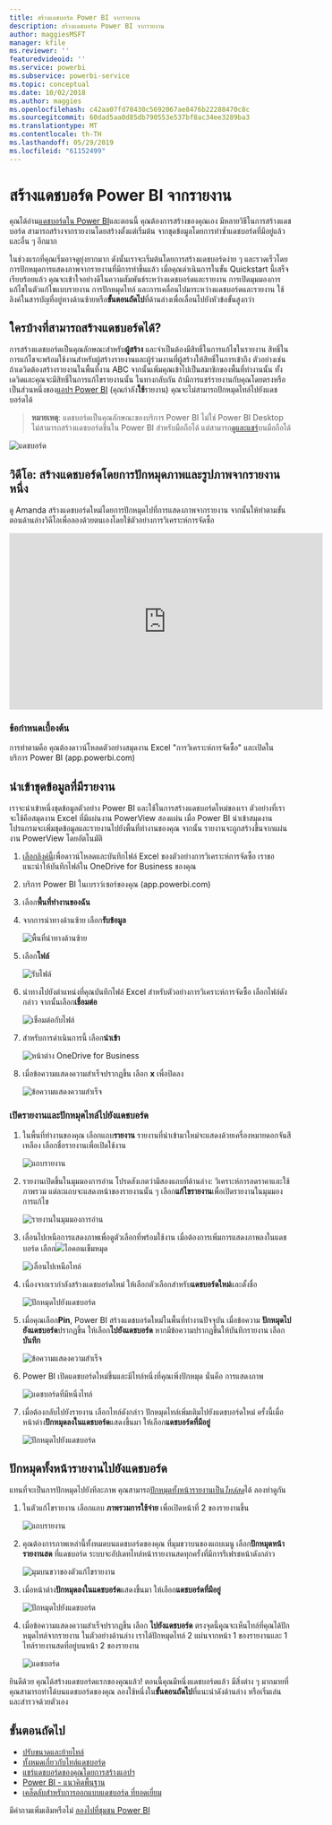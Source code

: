 ```yaml
---
title: สร้างแดชบอร์ด Power BI จากรายงาน
description: สร้างแดชบอร์ด Power BI จากรายงาน
author: maggiesMSFT
manager: kfile
ms.reviewer: ''
featuredvideoid: ''
ms.service: powerbi
ms.subservice: powerbi-service
ms.topic: conceptual
ms.date: 10/02/2018
ms.author: maggies
ms.openlocfilehash: c42aa07fd78430c5692067ae8476b22288470c8c
ms.sourcegitcommit: 60dad5aa0d85db790553e537bf8ac34ee3289ba3
ms.translationtype: MT
ms.contentlocale: th-TH
ms.lasthandoff: 05/29/2019
ms.locfileid: "61152499"
---
```

# <a name="create-a-power-bi-dashboard-from-a-report"></a>สร้างแดชบอร์ด Power BI จากรายงาน
คุณได้อ่าน[แดชบอร์ดใน Power BI](service-dashboards.md)และตอนนี้ คุณต้องการสร้างของคุณเอง มีหลายวิธีในการสร้างแดชบอร์ด สามารถสร้างจากรายงานโดยสร้างตั้งแต่เริ่มต้น จากชุดข้อมูลโดยการทำซ้ำแดชบอร์ดที่มีอยู่แล้ว และอื่น ๆ อีกมาก  

ในช่วงแรกที่คุณเริ่มอาจดูยุ่งยากมาก ดังนั้นเราจะเริ่มต้นโดยการสร้างแดชบอร์ดง่าย ๆ และรวดเร็วโดยการปักหมุดการแสดงภาพจากรายงานที่มีการทำขึ้นแล้ว เมื่อคุณดำเนินการในขั้น Quickstart นี้เสร็จเรียบร้อยแล้ว คุณจะเข้าใจอย่างดีในความสัมพันธ์ระหว่างแดชบอร์ดและรายงาน การเปิดมุมมองการแก้ไขในตัวแก้ไขแบบรายงาน การปักหมุดไทล์ และการเคลื่อนไปมาระหว่างแดชบอร์ดและรายงาน ใช้ลิงค์ในสารบัญที่อยู่ทางด้านซ้ายหรือ**ขั้นตอนถัดไป**ที่ด้านล่างเพื่อเลื่อนไปยังหัวข้อขั้นสูงกว่า

## <a name="who-can-create-a-dashboard"></a>ใครบ้างที่สามารถสร้างแดชบอร์ดได้?
การสร้างแดชบอร์ดเป็นคุณลักษณะสำหรับ**ผู้สร้าง** และจำเป็นต้องมีสิทธิ์ในการแก้ไขในรายงาน สิทธิ์ในการแก้ไขจะพร้อมใช้งานสำหรับผู้สร้างรายงานและผู้ร่วมงานที่ผู้สร้างให้สิทธิ์ในการเข้าถึง ตัวอย่างเช่น ถ้าเดวิดต้องสร้างรายงานในพื้นที่งาน ABC จากนั้นเพิ่มคุณเข้าไปเป็นสมาชิกของพื้นที่ทำงานนั้น ทั้งเดวิดและคุณจะมีสิทธิ์ในการแก้ไขรายงานนั้น ในทางกลับกัน ถ้ามีการแชร์รายงานกับคุณโดยตรงหรือเป็นส่วนหนึ่งของ[แอปฯ Power BI](service-create-distribute-apps.md) (คุณกำลัง**ใช้**รายงาน) คุณจะไม่สามารถปักหมุดไทล์ไปยังแดชบอร์ดได้

> **หมายเหตุ**: แดชบอร์ดเป็นคุณลักษณะของบริการ Power BI ไม่ใช่ Power BI Desktop ไม่สามารถสร้างแดชบอร์ดขึ้นใน Power BI สำหรับมือถือได้ แต่สามารถ[ดูและแชร์](consumer/mobile/mobile-apps-view-dashboard.md)บนมือถือได้
>
> 

![แดชบอร์ด](media/service-dashboard-create/power-bi-completed-dashboard-small.png)

## <a name="video-create-a-dashboard-by-pinning-visuals-and-images-from-a-report"></a>วิดีโอ: สร้างแดชบอร์ดโดยการปักหมุดภาพและรูปภาพจากรายงานหนึ่ง
ดู Amanda สร้างแดชบอร์ดใหม่โดยการปักหมุดไปที่การแสดงภาพจากรายงาน จากนั้นให้ทำตามขั้นตอนด้านล่างวิดีโอเพื่อลองด้วยตนเองโดยใช้ตัวอย่างการวิเคราะห์การจัดซื้อ

<iframe width="560" height="315" src="https://www.youtube.com/embed/lJKgWnvl6bQ" frameborder="0" allowfullscreen></iframe>

### <a name="prerequisites"></a>ข้อกำหนดเบื้องต้น
การทำตามคือ คุณต้องดาวน์โหลดตัวอย่างสมุดงาน Excel "การวิเคราะห์การจัดซื้อ" และเปิดในบริการ Power BI (app.powerbi.com)

## <a name="import-a-dataset-with-a-report"></a>นำเข้าชุดข้อมูลที่มีรายงาน
เราจะนำเข้าหนึ่งชุดข้อมูลตัวอย่าง Power BI และใช้ในการสร้างแดชบอร์ดใหม่ของเรา ตัวอย่างที่เราจะใช้คือสมุดงาน Excel ที่มีแผ่นงาน PowerView สองแผ่น เมื่อ Power BI นำเข้าสมุดงาน โปรแกรมจะเพิ่มชุดข้อมูลและรายงานไปยังพื้นที่ทำงานของคุณ  จากนั้น รายงานจะถูกสร้างขึ้นจากแผ่นงาน PowerView โดยอัตโนมัติ

1. [เลือกลิงค์นี้](http://go.microsoft.com/fwlink/?LinkId=529784)เพื่อดาวน์โหลดและบันทึกไฟล์ Excel ของตัวอย่างการวิเคราะห์การจัดซื้อ เราขอแนะนำให้บันทึกไฟล์ใน OneDrive for Business ของคุณ
2. บริการ Power BI ในเบราว์เซอร์ของคุณ (app.powerbi.com)
3. เลือก**พื้นที่ทำงานของฉัน**
4. จากการนำทางด้านซ้าย เลือก**รับข้อมูล**

    ![พื้นที่นำทางด้านซ้าย](media/service-dashboard-create/power-bi-get-data3.png)
5. เลือก**ไฟล์**

   ![รับไฟล์](media/service-dashboard-create/power-bi-select-files.png)
6. นำทางไปยังตำแหน่งที่คุณบันทึกไฟล์ Excel สำหรับตัวอย่างการวิเคราะห์การจัดซื้อ เลือกไฟล์ดังกล่าว จากนั้นเลือก**เชื่อมต่อ**

   ![เชื่อมต่อกับไฟล์](media/service-dashboard-create/power-bi-connectnew.png)
7. สำหรับการดำเนินการนี้ เลือก**นำเข้า**

    ![หน้าต่าง OneDrive for Business](media/service-dashboard-create/power-bi-import.png)
8. เมื่อข้อความแสดงความสำเร็จปรากฏขึ้น เลือก **x** เพื่อปิดลง

   ![ข้อความแสดงความสำเร็จ](media/service-dashboard-create/power-bi-view-datasetnew.png)

### <a name="open-the-report-and-pin-some-tiles-to-a-dashboard"></a>เปิดรายงานและปักหมุดไทล์ไปยังแดชบอร์ด
1. ในพื้นที่ทำงานของคุณ เลือกแถบ**รายงาน** รายงานที่นำเข้ามาใหม่จะแสดงด้วยเครื่องหมายดอกจันสีเหลือง เลือกชื่อรายงานเพื่อเปิดใช้งาน

    ![แถบรายงาน](media/service-dashboard-create/power-bi-reports.png)
2. รายงานเปิดขึ้นในมุมมองการอ่าน โปรดสังเกตว่ามีสองแถบที่ด้านล่าง: วิเคราะห์การลดราคาและใช้ภาพรวม แต่ละแถบจะแสดงหน้าของรายงานนั้น ๆ
    เลือก**แก้ไขรายงาน**เพื่อเปิดรายงานในมุมมองการแก้ไข

    ![รายงานในมุมมองการอ่าน](media/service-dashboard-create/power-bi-reading-view.png)
3. เลื่อนไปเหนือการแสดงภาพเพื่อดูตัวเลือกที่พร้อมใช้งาน เมื่อต้องการเพิ่มการแสดงภาพลงในแดชบอร์ด เลือก![](media/service-dashboard-create/power-bi-pin-icon.png)ไอคอนเข็มหมุด

    ![เลื่อนไปเหนือไทล์](media/service-dashboard-create/power-bi-hover.png)
4. เนื่องจากเรากำลังสร้างแดชบอร์ดใหม่ ให้เลือกตัวเลือกสำหรับ**แดชบอร์ดใหม่**และตั้งชื่อ

   ![ปักหมุดไปยังแดชบอร์ด](media/service-dashboard-create/power-bi-pin-tile.png)
5. เมื่อคุณเลือก**Pin**, Power BI สร้างแดชบอร์ดใหม่ในพื้นที่ทำงานปัจจุบัน เมื่อข้อความ **ปักหมุดไปยังแดชบอร์ด**ปรากฏขึ้น ให้เลือก**ไปยังแดชบอร์ด** หากมีข้อความปรากฏขึ้นให้บันทึกรายงาน เลือก**บันทึก**

     ![ข้อความแสดงความสำเร็จ](media/service-dashboard-create/power-bi-pin-success.png)
6. Power BI เปิดแดชบอร์ดใหม่ขึ้นและมีไทล์หนึ่งที่คุณเพิ่งปักหมุด นั่นคือ การแสดงภาพ

   ![แดชบอร์ดที่มีหนึ่งไทล์](media/service-dashboard-create/power-bi-pinned.png)
7. เมื่อต้องกลับไปยังรายงาน เลือกไทล์ดังกล่าว ปักหมุดไทล์เพิ่มเติมไปยังแดชบอร์ดใหม่ ครั้งนี้เมื่อหน้าต่าง**ปักหมุดลงในแดชบอร์ด**แสดงขึ้นมา ให้เลือก**แดชบอร์ดที่มีอยู่**  

   ![ปักหมุดไปยังแดชบอร์ด](media/service-dashboard-create/power-bi-existing-dashboard.png)

## <a name="pin-an-entire-report-page-to-the-dashboard"></a>ปักหมุดทั้งหน้ารายงานไปยังแดชบอร์ด
แทนที่จะเป็นการปักหมุดไปยังทีละภาพ คุณสามารถ[ปักหมุดทั้งหน้ารายงานเป็น*ไทล์สด*](service-dashboard-pin-live-tile-from-report.md)ได้ ลองทำดูกัน

1. ในตัวแก้ไขรายงาน เลือกแถบ **ภาพรวมการใช้จ่าย** เพื่อเปิดหน้าที่ 2 ของรายงานขึ้น

   ![แถบรายงาน](media/service-dashboard-create/power-bi-page-tab.png)

2. คุณต้องการภาพเหล่านี้ทั้งหมดบนแดชบอร์ดของคุณ  ที่มุมขวาบนของแถบเมนู เลือก**ปักหมุดหน้ารายงานสด** ที่แดชบอร์ด ระบบจะอัปเดทไทล์หน้ารายงานสดทุกครั้งที่มีการรีเฟรชหน้าดังกล่าว

   ![มุมบนขวาของตัวแก้ไขรายงาน](media/service-dashboard-create/power-bi-pin-live.png)

3. เมื่อหน้าต่าง**ปักหมุดลงในแดชบอร์ด**แสดงขึ้นมา ให้เลือก**แดชบอร์ดที่มีอยู่**

   ![ปักหมุดไปยังแดชบอร์ด](media/service-dashboard-create/power-bi-pin-live2.png)

4. เมื่อข้อความแสดงความสำเร็จปรากฏขึ้น เลือก **ไปยังแดชบอร์ด** ตรงจุดนี้คุุณจะเห็นไทล์ที่คุณได้ปักหมุดไทล์จากรายงาน ในตัวอย่างด้านล่าง เราได้ปักหมุดไทล์ 2 แผ่นจากหน้า 1 ของรายงานและ 1 ไทล์รายงานสดที่อยู่บนหน้า 2 ของรายงาน

   ![แดชบอร์ด](media/service-dashboard-create/power-bi-dashboard.png)

ยินดีด้วย คุณได้สร้างแดชบอร์ดแรกของคุณแล้ว! ตอนนี้คุณมีหนึ่งแดชบอร์ดแล้ว มีสิ่งต่าง ๆ มากมายที่คุณสามารถทำได้บนแดชบอร์ดของคุณ  ลองใช้หนึ่งใน**ขั้นตอนถัดไป**ที่แนะนำดังด้านล่าง หรือเริ่มเล่นและสำรวจด้วยตัวเอง   

## <a name="next-steps"></a>ขั้นตอนถัดไป
* [ปรับขนาดและย้ายไทล์](service-dashboard-edit-tile.md)
* [ทั้งหมดเกี่ยวกับไทล์แดชบอร์ด](service-dashboard-tiles.md)
* [แชร์แดชบอร์ดของคุณโดยการสร้างแอปฯ](service-create-workspaces.md)
* [Power BI - แนวคิดพื้นฐาน](service-basic-concepts.md)
* [เคล็ดลับสำหรับการออกแบบแดชบอร์ด ที่ยอดเยี่ยม](service-dashboards-design-tips.md)

มีคำถามเพิ่มเติมหรือไม่ [ลองไปที่ชุมชน Power BI](http://community.powerbi.com/)
